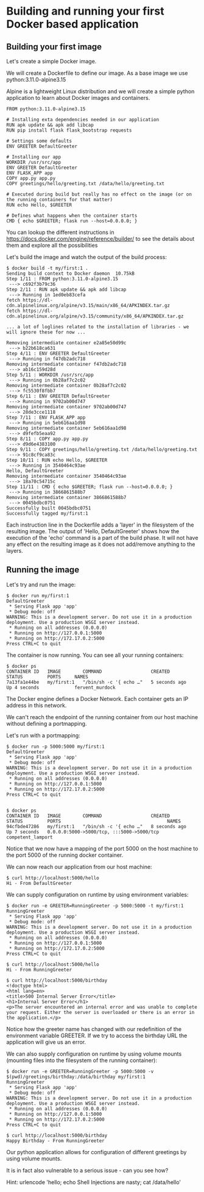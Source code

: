 # Building and running your first Docker based application


## Building your first image
Let's create a simple Docker image.

We will create a Dockerfile to define our image. As a base image we use python:3.11.0-alpine3.15

Alpine is a lightweight Linux distribution and we will create a simple python application to learn about Docker images and containers.

```
FROM python:3.11.0-alpine3.15

# Installing exta dependencies needed in our application
RUN apk update && apk add libcap
RUN pip install flask flask_bootstrap requests

# Settings some defaults
ENV GREETER DefaultGreeter

# Installing our app
WORKDIR /usr/src/app
ENV GREETER DefaultGreeter
ENV FLASK_APP app
COPY app.py app.py
COPY greetings/hello/greeting.txt /data/hello/greeting.txt

# Executed during build but really has no effect on the image (or on the running containers for that matter)
RUN echo Hello, $GREETER

# Defines what happens when the container starts
CMD { echo $GREETER; flask run --host=0.0.0.0; }
```

You can lookup the different instructions in https://docs.docker.com/engine/reference/builder/ to see the details about them and explore all the possibilities

Let's build the image and watch the output of the build process:
```
$ docker build -t my/first:1 .
Sending build context to Docker daemon  10.75kB
Step 1/11 : FROM python:3.11.0-alpine3.15
 ---> c692f3b79c36
Step 2/11 : RUN apk update && apk add libcap
 ---> Running in 1ed0eb83cefa
fetch https://dl-cdn.alpinelinux.org/alpine/v3.15/main/x86_64/APKINDEX.tar.gz
fetch https://dl-cdn.alpinelinux.org/alpine/v3.15/community/x86_64/APKINDEX.tar.gz

... a lot of loglines related to the installation of libraries - we will ignore these for now ...

Removing intermediate container e2a85e50d99c
 ---> b22b618ca631
Step 4/11 : ENV GREETER DefaultGreeter
 ---> Running in f47db2adc718
Removing intermediate container f47db2adc718
 ---> ab16c159d28d
Step 5/11 : WORKDIR /usr/src/app
 ---> Running in 0b28af7c2c02
Removing intermediate container 0b28af7c2c02
 ---> fc5530f8fbb7
Step 6/11 : ENV GREETER DefaultGreeter
 ---> Running in 9702ab00d747
Removing intermediate container 9702ab00d747
 ---> 28de3cce1118
Step 7/11 : ENV FLASK_APP app
 ---> Running in 5eb616aa1d98
Removing intermediate container 5eb616aa1d98
 ---> d9fefb5eaa92
Step 8/11 : COPY app.py app.py
 ---> d9d6e4383100
Step 9/11 : COPY greetings/hello/greeting.txt /data/hello/greeting.txt
 ---> 91c8cf9ca83c
Step 10/11 : RUN echo Hello, $GREETER
 ---> Running in 3540464c93ae
Hello, DefaultGreeter
Removing intermediate container 3540464c93ae
 ---> 18a70c54715c
Step 11/11 : CMD { echo $GREETER; flask run --host=0.0.0.0; }
 ---> Running in 3866861588b7
Removing intermediate container 3866861588b7
 ---> 0045bdbc0751
Successfully built 0045bdbc0751
Successfully tagged my/first:1
```

Each instruction line in the Dockerfile adds a 'layer' in the filesystem of the resulting image.
The output of 'Hello, DefaultGreeter' shows how the execution of the 'echo' command is a part of the build phase. It will not have any effect on the resulting image as it does not add/remove anything to the layers.


## Running the image

Let's try and run the image:
```
$ docker run my/first:1
DefaultGreeter
 * Serving Flask app 'app'
 * Debug mode: off
WARNING: This is a development server. Do not use it in a production deployment. Use a production WSGI server instead.
 * Running on all addresses (0.0.0.0)
 * Running on http://127.0.0.1:5000
 * Running on http://172.17.0.2:5000
Press CTRL+C to quit
```

The container is now running. You can see all your running containers:
```
$ docker ps
CONTAINER ID   IMAGE        COMMAND                  CREATED         STATUS         PORTS     NAMES
7a13fa1e44be   my/first:1   "/bin/sh -c '{ echo …"   5 seconds ago   Up 4 seconds             fervent_murdock
```

The Docker engine defines a Docker Network. Each container gets an IP address in this network. 

We can't reach the endpoint of the running container from our host machine without defining a portmapping.

Let's run with a portmapping:
```
$ docker run -p 5000:5000 my/first:1
DefaultGreeter
 * Serving Flask app 'app'
 * Debug mode: off
WARNING: This is a development server. Do not use it in a production deployment. Use a production WSGI server instead.
 * Running on all addresses (0.0.0.0)
 * Running on http://127.0.0.1:5000
 * Running on http://172.17.0.2:5000
Press CTRL+C to quit


$ docker ps
CONTAINER ID   IMAGE        COMMAND                  CREATED         STATUS         PORTS                                       NAMES
94cfbde47286   my/first:1   "/bin/sh -c '{ echo …"   8 seconds ago   Up 7 seconds   0.0.0.0:5000->5000/tcp, :::5000->5000/tcp   competent_lamport
```

Notice that we now have a mapping of the port 5000 on the host machine to the port 5000 of the running docker container.

We can now reach our application from our host machine:
```
$ curl http://localhost:5000/hello
Hi - From DefaultGreeter
```

We can supply configuration on runtime by using environment variables:
```
$ docker run -e GREETER=RunningGreeter -p 5000:5000 -t my/first:1
RunningGreeter
 * Serving Flask app 'app'
 * Debug mode: off
WARNING: This is a development server. Do not use it in a production deployment. Use a production WSGI server instead.
 * Running on all addresses (0.0.0.0)
 * Running on http://127.0.0.1:5000
 * Running on http://172.17.0.2:5000
Press CTRL+C to quit

$ curl http://localhost:5000/hello
Hi - From RunningGreeter

$ curl http://localhost:5000/birthday
<!doctype html>
<html lang=en>
<title>500 Internal Server Error</title>
<h1>Internal Server Error</h1>
<p>The server encountered an internal error and was unable to complete your request. Either the server is overloaded or there is an error in the application.</p>
```
Notice how the greeter name has changed with our redefinition of the environment variable GREETER. If we try to access the birthday URL the application will give us an error. 

We can also supply configuration on runtime by using volume mounts (mounting files into the filesystem of the running container):

```
$ docker run -e GREETER=RunningGreeter -p 5000:5000 -v $(pwd)/greetings/birthday:/data/birthday my/first:1
RunningGreeter
 * Serving Flask app 'app'
 * Debug mode: off
WARNING: This is a development server. Do not use it in a production deployment. Use a production WSGI server instead.
 * Running on all addresses (0.0.0.0)
 * Running on http://127.0.0.1:5000
 * Running on http://172.17.0.2:5000
Press CTRL+C to quit

$ curl http://localhost:5000/birthday
Happy Birthday - From RunningGreeter
```

Our python application allows for configuration of different greetings by using volume mounts. 

It is in fact also vulnerable to a serious issue - can you see how?


Hint: urlencode 'hello; echo Shell Injections are nasty; cat /data/hello'
